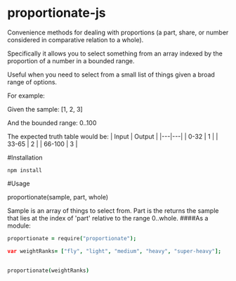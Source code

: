# proportionate-js
Convenience methods for dealing with proportions (a part, share, or number considered in comparative relation to a whole).

Specifically it allows you to select something from an array indexed by the proportion of a number in a bounded range.

Useful when you need to select from a small list of things given a broad range of options.

For example:

Given the sample:
    [1, 2, 3]
    
And the bounded range:
    0..100
    
The expected truth table would be:
| Input | Output |
|---|---|
| 0-32 | 1 |
| 33-65 | 2 |
| 66-100 | 3 |

#Installation

    npm install

#Usage

proportionate(sample, part, whole)
 
Sample is an array of things to select from.
Part is the
  returns the sample that lies at the index of 'part' relative to the range 0..whole.
####As a module:
```coffeescript
proportionate = require("proportionate");

var weightRanks= ["fly", "light", "medium", "heavy", "super-heavy"];
                 

proportionate(weightRanks)
```